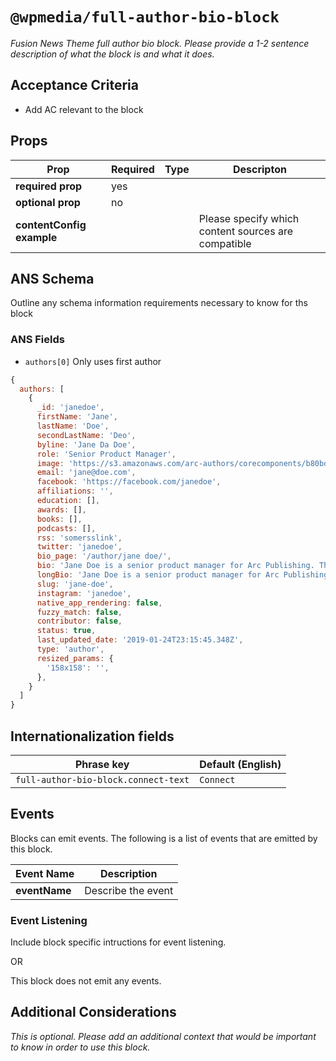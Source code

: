 # `@wpmedia/full-author-bio-block`
_Fusion News Theme full author bio block. Please provide a 1-2 sentence description of what the block is and what it does._

## Acceptance Criteria
- Add AC relevant to the block

## Props
| **Prop** | **Required** | **Type** | **Descripton** |
|---|---|---|---|
| **required prop** | yes | | |
| **optional prop** | no | | |
| **contentConfig example** | | | Please specify which content sources are compatible |

## ANS Schema
Outline any schema information requirements necessary to know for ths block

### ANS Fields
- `authors[0]` Only uses first author

```js
{
  authors: [
    {
      _id: 'janedoe',
      firstName: 'Jane',
      lastName: 'Doe',
      secondLastName: 'Deo',
      byline: 'Jane Da Doe',
      role: 'Senior Product Manager',
      image: 'https://s3.amazonaws.com/arc-authors/corecomponents/b80bd029-16d8-4a28-a874-78fc07ebc14a.jpg',
      email: 'jane@doe.com',
      facebook: 'https://facebook.com/janedoe',
      affiliations: '',
      education: [],
      awards: [],
      books: [],
      podcasts: [],
      rss: 'somersslink',
      twitter: 'janedoe',
      bio_page: '/author/jane doe/',
      bio: 'Jane Doe is a senior product manager for Arc Publishing. This is a short bio. ',
      longBio: 'Jane Doe is a senior product manager for Arc Publishing. \nShe works on Arc Themes',
      slug: 'jane-doe',
      instagram: 'janedoe',
      native_app_rendering: false,
      fuzzy_match: false,
      contributor: false,
      status: true,
      last_updated_date: '2019-01-24T23:15:45.348Z',
      type: 'author',
      resized_params: {
        '158x158': '',
      },
    }
  ]
}
```

## Internationalization fields
| Phrase key | Default (English) |
|---|---|
|`full-author-bio-block.connect-text`|`Connect`|

## Events
Blocks can emit events. The following is a list of events that are emitted by this block.

| **Event Name** | **Description** |
|---|---|
| **eventName** | Describe the event |

### Event Listening
Include block specific intructions for event listening.

OR

This block does not emit any events.

## Additional Considerations
_This is optional. Please add an additional context that would be important to know in order to use this block._
